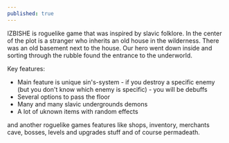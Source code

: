 ```yaml
---
published: true
---
```

IZBISHE is roguelike game that was inspired by slavic folklore. 
In the center of the plot is a stranger who inherits an old house in the wilderness. There was an old basement next to the house. Our hero went down inside and sorting through the rubble found the entrance to the underworld.

Key features:
- Main feature is unique sin's-system - if you destroy a specific enemy (but you don't know which enemy is specific) - you will be debuffs
- Several options to pass the floor
- Many and many slavic undergrounds demons
- A lot of uknown items with random effects

and another roguelike games features like shops, inventory, merchants cave, bosses, levels and upgrades stuff and of course permadeath.